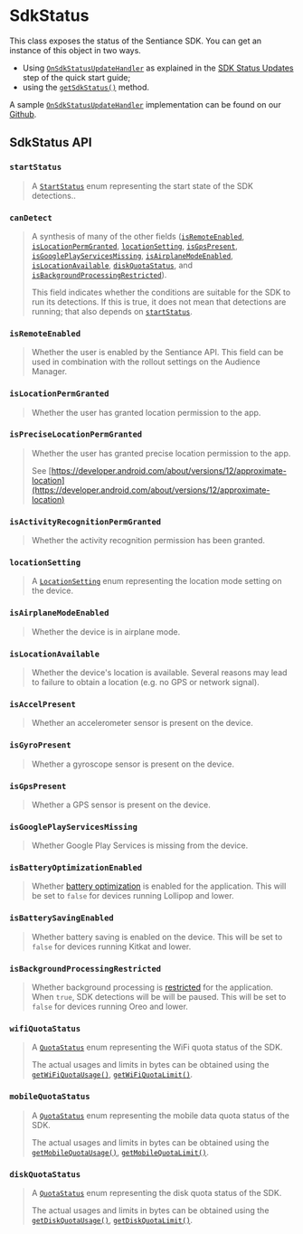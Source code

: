 # SdkStatus

This class exposes the status of the Sentiance SDK. You can get an instance of this object in two ways.

* Using [`OnSdkStatusUpdateHandler`](../onsdkstatusupdatehandler.md) as explained in the [SDK Status Updates](../../../getting-started/android-sdk/sdk-status-updates.md) step of the quick start guide;
* using the [`getSdkStatus()`](../sentiance.md#getsdkstatus) method.

A sample [`OnSdkStatusUpdateHandler`](../onsdkstatusupdatehandler.md) implementation can be found on our [Github](https://github.com/sentiance/sdk-starter-android/blob/master/app/src/main/java/com/sentiance/sdkstarter/SdkStatusUpdateHandler.java).&#x20;

## SdkStatus API

### `startStatus`

> A [`StartStatus`](startstatus.md) enum representing the start state of the SDK detections..

### `canDetect`

> A synthesis of many of the other fields ([`isRemoteEnabled`](./#isremoteenabled), [`isLocationPermGranted`](./#islocationpermgranted), [`locationSetting`](./#locationsetting), [`isGpsPresent`](./#isgpspresent), [`isGooglePlayServicesMissing`](./#isgoogleplayservicesmissing), [`isAirplaneModeEnabled`](./#isairplanemodeenabled), [`isLocationAvailable`](./#islocationavailable), [`diskQuotaStatus`](./#diskquotastatus), and [`isBackgroundProcessingRestricted`](./#isbackgroundprocessingrestricted)).
>
> This field indicates whether the conditions are suitable for the SDK to run its detections. If this is true, it does not mean that detections are running; that also depends on [`startStatus`](./#startstatus).

### `isRemoteEnabled`

> Whether the user is enabled by the Sentiance API. This field can be used in combination with the rollout settings on the Audience Manager.

### `isLocationPermGranted`

> Whether the user has granted location permission to the app.

### `isPreciseLocationPermGranted`

> Whether the user has granted precise location permission to the app.
>
> See [https://developer.android.com/about/versions/12/approximate-location](https://developer.android.com/about/versions/12/approximate-location)

### `isActivityRecognitionPermGranted`

> Whether the activity recognition permission has been granted.

### `locationSetting`

> A [`LocationSetting`](locationsetting.md) enum representing the location mode setting on the device.

### `isAirplaneModeEnabled`

> Whether the device is in airplane mode.

### `isLocationAvailable`

> Whether the device's location is available. Several reasons may lead to failure to obtain a location (e.g. no GPS or network signal).

### `isAccelPresent`

> Whether an accelerometer sensor is present on the device.

### `isGyroPresent`

> Whether a gyroscope sensor is present on the device.

### `isGpsPresent`

> Whether a GPS sensor is present on the device.

### `isGooglePlayServicesMissing`

> Whether Google Play Services is missing from the device.

### `isBatteryOptimizationEnabled`

> Whether [battery optimization](../../../appendix/android/android-battery-optimization.md) is enabled for the application. This will be set to `false` for devices running Lollipop and lower.

### `isBatterySavingEnabled`

> Whether battery saving is enabled on the device. This will be set to `false` for devices running Kitkat and lower.

### `isBackgroundProcessingRestricted`

> Whether background processing is [restricted](https://developer.android.com/reference/android/app/ActivityManager#isBackgroundRestricted\(\)) for the application. When `true`, SDK detections will be will be paused. This will be set to `false` for devices running Oreo and lower.

### `wifiQuotaStatus`

> A [`QuotaStatus`](quota-status.md) enum representing the WiFi quota status of the SDK.
>
> The actual usages and limits in bytes can be obtained using the [`getWiFiQuotaUsage()`](../sentiance.md#getwifiquotausage), [`getWiFiQuotaLimit()`](../sentiance.md#getwifiquotalimit).

### `mobileQuotaStatus`

> A [`QuotaStatus`](quota-status.md) enum representing the mobile data quota status of the SDK.
>
> The actual usages and limits in bytes can be obtained using the [`getMobileQuotaUsage()`](../sentiance.md#getmobilequotausage), [`getMobileQuotaLimit()`](../sentiance.md#getmobilequotalimit).

### `diskQuotaStatus`

> A [`QuotaStatus`](quota-status.md) enum representing the disk quota status of the SDK.
>
> The actual usages and limits in bytes can be obtained using the [`getDiskQuotaUsage()`](../sentiance.md#getdiskquotausage), [`getDiskQuotaLimit()`](../sentiance.md#getdiskquotalimit).
